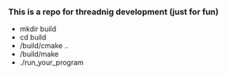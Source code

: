 ### This is a repo for threadnig development (just for fun)

* mkdir build
* cd build
* /build/cmake ..
* /build/make
* ./run_your_program